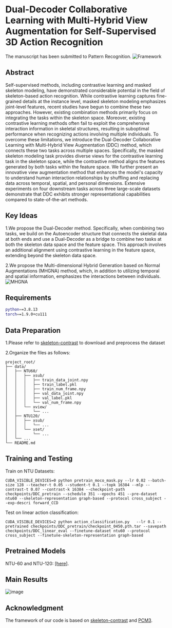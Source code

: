 # Dual-Decoder Collaborative Learning with Multi-Hybrid View Augmentation for Self-Supervised 3D Action Recognition
The manuscript has been submitted to Pattern Recognition.
![Framework](https://github.com/user-attachments/assets/895f45ac-09b0-4553-8dc4-ba4ddaf3a212)


## Abstract
Self-supervised methods, including contrastive learning and masked skeleton modeling, have demonstrated considerable potential in the field of skeleton-based action recognition. While contrastive learning captures fine-grained details at the instance level, masked skeleton modeling emphasizes joint-level features, recent studies have begun to combine these two approaches. However, existing combination methods primarily focus on integrating the tasks within the skeleton space. Moreover, existing contrastive learning methods often fail to exploit the comprehensive interaction information in skeletal structures, resulting in suboptimal performance when recognizing actions involving multiple individuals. To overcome these limitations, we introduce the Dual-Decoder Collaborative Learning with Multi-Hybrid View Augmentation (DDC) method, which connects these two tasks across multiple spaces. Specifically, the masked skeleton modeling task provides diverse views for the contrastive learning task in the skeleton space, while the contrastive method aligns the features generated by both tasks within the feature space. We further present an innovative view augmentation method that enhances the model's capacity to understand human interaction relationships by shuffling and replacing data across temporal, spatial, and personal dimensions. Extensive experiments on four downstream tasks across three large-scale datasets demonstrate that DDC exhibits stronger representational capabilities compared to state-of-the-art methods.

## Key Ideas
1.We propose the Dual-Decoder method. Specifically, when combining two tasks, we build on the Autoencoder structure that connects the skeletal data at both ends and use a Dual-Decoder as a bridge to combine two tasks at both the skeleton data space and the feature space. This approach involves an additional alignment using contrastive learning in the feature space, extending beyond the skeleton data space.

2.We propose the Multi-dimensional Hybrid Generation based on Normal Augmentations (MHGNA) method, which, in addition to utilizing temporal and spatial information, emphasizes the interactions between individuals.
![MHGNA](https://github.com/user-attachments/assets/358997dd-4843-4dd2-885b-b73b4140dbb2)


## Requirements
```bash
python==3.8.13
torch==1.9.0+cu111
```

## Data Preparation
1.Please refer to [skeleton-contrast](https://github.com/fmthoker/skeleton-contrast) to download and preprocess the dataset

2.Organize the files as follows:
```
project_root/
├── data/
│   ├── NTU60/
│   │   ├── xsub/
│   │   │   ├── train_data_joint.npy
│   │   │   ├── train_label.pkl
│   │   │   ├── train_num_frame.npy
│   │   │   ├── val_data_joint.npy
│   │   │   ├── val_label.pkl
│   │   │   └── val_num_frame.npy
│   │   └── xview/
│   │       └── ...
│   ├── NTU120/
│   │   ├── xsub/
│   │   │   └── ...
│   │   └── xset/
│   │       └── ...
│   └── ...
└── README.md
```
## Training and Testing
Train on NTU Datasets:
```
CUDA_VISIBLE_DEVICES=0 python pretrain_moco_mask.py --lr 0.02 --batch-size 128 --teacher-t 0.05 --student-t 0.1 --topk 16384 --mlp --contrast-t 0.07 --contrast-k 16384 --checkpoint-path checkpoints/DDC_pretrain --schedule 351 --epochs 451 --pre-dataset ntu60 --skeleton-representation graph-based --protocol cross_subject --exp-descri forward_CCD

```
Test on linear action classification:
```
CUDA_VISIBLE_DEVICES=2 python action_classification.py   --lr 0.1 --pretrained checkpoints/DDC_pretrain/checkpoint_0450.pth.tar --savepath checkpoints/DDC_linear_eval --finetune-dataset ntu60 --protocol cross_subject --finetune-skeleton-representation graph-based
```
## Pretrained Models
NTU-60 and NTU-120: [[here]](https://drive.google.com/drive/folders/1GUPFMOaLBHjnrbNeohsH1-BmQPwPqV8R?usp=drive_link).


## Main Results
![image](https://github.com/user-attachments/assets/3238919a-da71-4435-a507-834f78dd1436)

## Acknowledgment
The framework of our code is based on [skeleton-contrast](https://github.com/fmthoker/skeleton-contrast) and [PCM3](https://github.com/JHang2020/PCM3/tree/master?tab=readme-ov-file).

